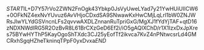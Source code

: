 $START$IL+D7Y57rVo2ZWN2FnOgk43Ybkp0JsVyUweLYad7y21YwHUiUIlCW6+0OFkNZ4exNvYUvuz6AvVHjoCDxdSA9SNwawKxHwCMjLqLrl1bW0ZNJWRsJlwYLYdGSVncnLFs2qvvwAXDLZnnanRuTpriGxG/MgXJ1fYdYjTAF+qtD16zNDXNWdIRG5R2OzBvR8L61BrCXzGeD6Ef2i/iO5gAQIXChD/r1X1IzxDxJpXres75BYwHYThP5KayOgoShTXdc3CJ25yEofTf2ikvca7KvZ4nPNtwcsrLd4GMCRxhSgqHZheTkninqTPpF0yxDvxa$END$